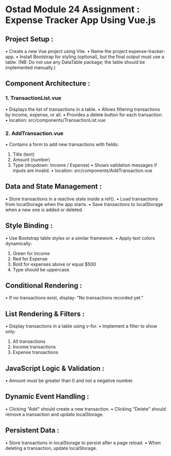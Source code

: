 # Ostad Module 24 Assignment : Expense Tracker App Using Vue.js

## Project Setup :
• Create a new Vue project using Vite.
• Name the project expense-tracker-app.
• Install Bootstrap for styling (optional), but the final output must use a table. (NB: Do not use any DataTable package; the table should be implemented manually.)

## Component Architecture :
### 1. TransactionList.vue
• Displays the list of transactions in a table.
• Allows filtering transactions by income, expense, or all.
• Provides a delete button for each transaction.
• location: src/components/TransactionList.vue

### 2. AddTransaction.vue
• Contains a form to add new transactions with fields:
1. Title (text)
2. Amount (number)
3. Type (dropdown: Income / Expense)
• Shows validation messages if inputs are invalid.
• location: src/components/AddTransaction.vue

## Data and State Management :
• Store transactions in a reactive state inside a ref().
• Load transactions from localStorage when the app starts.
• Save transactions to localStorage when a new one is added or deleted.

## Style Binding :
• Use Bootstrap table styles or a similar framework.
• Apply text colors dynamically:
1. Green for Income
2. Red for Expense
3. Bold for expenses above or equal $500
4. Type should be uppercase.

## Conditional Rendering :
• If no transactions exist, display: "No transactions recorded yet."

## List Rendering & Filters :
• Display transactions in a table using v-for.
• Implement a filter to show only:
1. All transactions
2. Income transactions
3. Expense transactions

## JavaScript Logic & Validation :
• Amount must be greater than 0 and not a negative number.

## Dynamic Event Handling :
• Clicking "Add" should create a new transaction.
• Clicking "Delete" should remove a transaction and update localStorage.

## Persistent Data :
• Store transactions in localStorage to persist after a page reload.
• When deleting a transaction, update localStorage.
